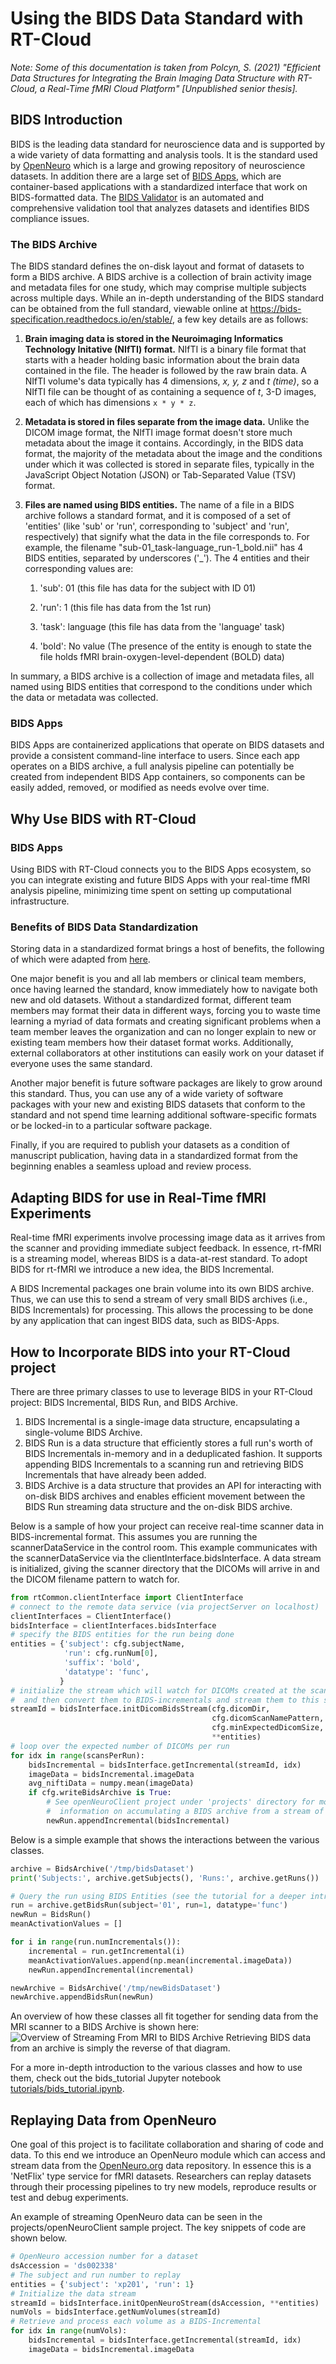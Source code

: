 # **Using the BIDS Data Standard with RT-Cloud**

*Note: Some of this documentation is taken from Polcyn, S. (2021) "Efficient Data Structures for
Integrating the Brain Imaging Data Structure with RT-Cloud, a Real-Time fMRI
Cloud Platform" [Unpublished senior thesis].*

## **BIDS Introduction**

BIDS is the leading data standard for neuroscience data and is supported by a
wide variety of data formatting and analysis tools. It is the standard used by
[OpenNeuro](https://openneuro.org/) which is a large and growing repository of
neuroscience datasets. In addition there are a large set of [BIDS
Apps](https://bids-apps.neuroimaging.io/), which are container-based
applications with a standardized interface that work on BIDS-formatted data. The
[BIDS Validator](https://github.com/bids-standard/bids-validator) is an
automated and comprehensive validation tool that analyzes datasets and
identifies BIDS compliance issues.


### **The BIDS Archive**

The BIDS standard defines the on-disk layout and format of datasets to form a
BIDS archive. A BIDS archive is a collection of brain activity image and
metadata files for one study, which may comprise multiple subjects across
multiple days. While an in-depth understanding of the BIDS standard can be
obtained from the full standard, viewable online at
https://bids-specification.readthedocs.io/en/stable/, a few key details are as
follows:

1.  **Brain imaging data is stored in the Neuroimaging Informatics
    Technology Initative (NIfTI) format.** NIfTI is a binary file format
    that starts with a header holding basic information about the brain
    data contained in the file. The header is followed by the raw brain
    data. A NIfTI volume's data typically has 4 dimensions, *x, y, z*
    and *t (time)*, so a NIfTI file can be thought of as containing a
    sequence of *t*, 3-D images, each of which has dimensions
    `x * y * z`.

2.  **Metadata is stored in files separate from the image data.** Unlike
    the DICOM image format, the NIfTI image format doesn't store much
    metadata about the image it contains. Accordingly, in the BIDS data
    format, the majority of the metadata about the image and the
    conditions under which it was collected is stored in separate files,
    typically in the JavaScript Object Notation (JSON) or Tab-Separated
    Value (TSV) format.

3.  **Files are named using BIDS entities.** The name of a file in a
    BIDS archive follows a standard format, and it is composed of a set
    of 'entities' (like 'sub' or 'run', corresponding to 'subject' and
    'run', respectively) that signify what the data in the file
    corresponds to. For example, the filename
    "sub-01_task-language_run-1_bold.nii" has 4 BIDS entities, separated
    by underscores ('\_'). The 4 entities and their corresponding values
    are:

    1.  'sub': 01 (this file has data for the subject with ID 01)

    2.  'run': 1 (this file has data from the 1st run)

    3.  'task': language (this file has data from the 'language' task)

    4.  'bold': No value (The presence of the entity is enough to state
        the file holds fMRI brain-oxygen-level-dependent (BOLD) data)

In summary, a BIDS archive is a collection of image and metadata files,
all named using BIDS entities that correspond to the conditions under
which the data or metadata was collected.

### BIDS Apps

BIDS Apps are containerized applications that operate on BIDS datasets and
provide a consistent command-line interface to users. Since each app operates on
a BIDS archive, a full analysis pipeline can potentially be created from
independent BIDS App containers, so components can be easily added, removed, or
modified as needs evolve over time.

## **Why Use BIDS with RT-Cloud**

### BIDS Apps
Using BIDS with RT-Cloud connects you to the BIDS Apps ecosystem, so you
can integrate existing and future BIDS Apps with your real-time fMRI analysis
pipeline, minimizing time spent on setting up computational infrastructure.

### Benefits of BIDS Data Standardization
Storing data in a standardized format brings a host of benefits, the following
of which were adapted from [here](https://bids.neuroimaging.io/benefits).

One major benefit is you and all lab members or clinical team members, once
having learned the standard, know immediately how to navigate both new and old
datasets. Without a standardized format, different team members may format their
data in different ways, forcing you to waste time learning a myriad of data
formats and creating significant problems when a team member leaves the
organization and can no longer explain to new or existing team members how their
dataset format works.  Additionally, external collaborators at other
institutions can easily work on your dataset if everyone uses the same standard.

Another major benefit is future software packages are likely to grow around this
standard. Thus, you can use any of a wide variety of software packages with your
new and existing BIDS datasets that conform to the standard and not spend time
learning additional software-specific formats or be locked-in to a particular
software package.

Finally, if you are required to publish your datasets as a condition of
manuscript publication, having data in a standardized format from the beginning
enables a seamless upload and review process.

## **Adapting BIDS for use in Real-Time fMRI Experiments**

Real-time fMRI experiments involve processing image data as it arrives from the
scanner and providing immediate subject feedback. In essence, rt-fMRI is a
streaming model, whereas BIDS is a data-at-rest standard. To adopt BIDS for
rt-fMRI we introduce a new idea, the BIDS Incremental.

A BIDS Incremental packages one brain volume into its own BIDS archive. Thus, we
can use this to send a stream of very small BIDS archives (i.e., BIDS
Incrementals) for processing. This allows the processing to be done by any
application that can ingest BIDS data, such as BIDS-Apps.

## **How to Incorporate BIDS into your RT-Cloud project**

There are three primary classes to use to leverage BIDS in your RT-Cloud
project: BIDS Incremental, BIDS Run, and BIDS Archive.
1) BIDS Incremental is a single-image data structure, encapsulating a
   single-volume BIDS Archive.
2) BIDS Run is a data structure that efficiently stores a full run's worth of BIDS
   Incrementals in-memory and in a deduplicated fashion. It supports appending BIDS
   Incrementals to a scanning run and retrieving BIDS Incrementals that have
   already been added.
3) BIDS Archive is a data structure that provides an API for interacting with
   on-disk BIDS archives and enables efficient movement between the BIDS Run
   streaming data structure and the on-disk BIDS archive.

Below is a sample of how your project can receive real-time scanner data in BIDS-incremental format. This assumes you are running the scannerDataService in the control room. This example communicates with the scannerDataService via the clientInterface.bidsInterface. A data stream is initialized, giving the scanner directory that the DICOMs will arrive in and the DICOM filename pattern to watch for.

```python
from rtCommon.clientInterface import ClientInterface
# connect to the remote data service (via projectServer on localhost)
clientInterfaces = ClientInterface()
bidsInterface = clientInterfaces.bidsInterface
# specify the BIDS entities for the run being done
entities = {'subject': cfg.subjectName,
            'run': cfg.runNum[0],
            'suffix': 'bold',
            'datatype': 'func',
           }
# initialize the stream which will watch for DICOMs created at the scanner
#  and then convert them to BIDS-incrementals and stream them to this script.
streamId = bidsInterface.initDicomBidsStream(cfg.dicomDir,
                                             cfg.dicomScanNamePattern,
                                             cfg.minExpectedDicomSize,
                                             **entities)
# loop over the expected number of DICOMs per run
for idx in range(scansPerRun):
    bidsIncremental = bidsInterface.getIncremental(streamId, idx)
    imageData = bidsIncremental.imageData
    avg_niftiData = numpy.mean(imageData)
    if cfg.writeBidsArchive is True:
        # See openNeuroClient project under 'projects' directory for more
        #  information on accumulating a BIDS archive from a stream of incrementals.
        newRun.appendIncremental(bidsIncremental)
```

Below is a simple example that shows the interactions between the various
classes.

```python
archive = BidsArchive('/tmp/bidsDataset')
print('Subjects:', archive.getSubjects(), 'Runs:', archive.getRuns())

# Query the run using BIDS Entities (see the tutorial for a deeper introduction)
run = archive.getBidsRun(subject='01', run=1, datatype='func')
newRun = BidsRun()
meanActivationValues = []

for i in range(run.numIncrementals()):
    incremental = run.getIncremental(i)
    meanActivationValues.append(np.mean(incremental.imageData))
    newRun.appendIncremental(incremental)

newArchive = BidsArchive('/tmp/newBidsDataset')
newArchive.appendBidsRun(newRun)
```

An overview of how these classes all fit together for sending data from the MRI
scanner to a BIDS Archive is shown here:
![Overview of Streaming From MRI to BIDS Archive](append-overview.png)
Retrieving BIDS data from an archive is simply the reverse of that diagram.

For a more in-depth introduction to the various classes and how to use them,
check out the bids_tutorial Jupyter
notebook [tutorials/bids_tutorial.ipynb](tutorials/bids_tutorial.ipynb).

## **Replaying Data from OpenNeuro**
One goal of this project is to facilitate collaboration and sharing of code and data. To this end we introduce an OpenNeuro module which can access and stream data from the [OpenNeuro.org](https://openneuro.org/) data repository. In essence this is a 'NetFlix' type service for fMRI datasets. Researchers can replay datasets through their processing pipelines to try new models, reproduce results or test and debug experiments.

An example of streaming OpenNeuro data can be seen in the projects/openNeuroClient sample project. The key snippets of code are shown below.

```python
# OpenNeuro accession number for a dataset
dsAccession = 'ds002338'
# The subject and run number to replay
entities = {'subject': 'xp201', 'run': 1}
# Initialize the data stream
streamId = bidsInterface.initOpenNeuroStream(dsAccession, **entities)
numVols = bidsInterface.getNumVolumes(streamId)
# Retrieve and process each volume as a BIDS-Incremental
for idx in range(numVols):
    bidsIncremental = bidsInterface.getIncremental(streamId, idx)
    imageData = bidsIncremental.imageData
```
